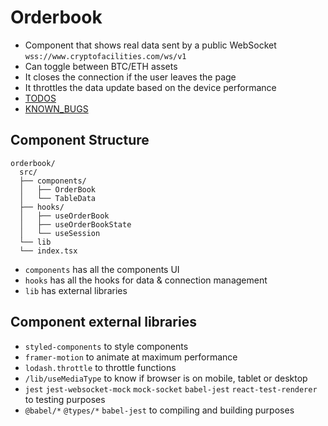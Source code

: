# Orderbook
- Component that shows real data sent by a public WebSocket `wss://www.cryptofacilities.com/ws/v1`
- Can toggle between BTC/ETH assets
- It closes the connection if the user leaves the page
- It throttles the data update based on the device performance
- [TODOS](TODOS.md)
- [KNOWN_BUGS](KNOWN_BUGS.md)

## Component Structure
```
orderbook/
  src/
  ├── components/
  │   ├── OrderBook
  │   └── TableData
  ├── hooks/
  │   ├── useOrderBook
  │   ├── useOrderBookState
  │   └── useSession
  └── lib
  └── index.tsx
```
- `components` has all the components UI
- `hooks` has all the hooks for data & connection management
- `lib` has external libraries

## Component external libraries
- `styled-components` to style components
- `framer-motion` to animate at maximum performance
- `lodash.throttle` to throttle functions
- `/lib/useMediaType` to know if browser is on mobile, tablet or desktop
- `jest` `jest-websocket-mock` `mock-socket` `babel-jest` `react-test-renderer` to testing purposes
- `@babel/*` `@types/*` `babel-jest` to compiling and building purposes
